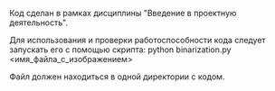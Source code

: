 Код сделан в рамках дисциплины "Введение в проектную деятельность".

Для использования и проверки работоспособности кода следует запускать его с помощью скрипта:
  python binarization.py <имя_файла_с_изображением>

Файл должен находиться в одной директории с кодом.

